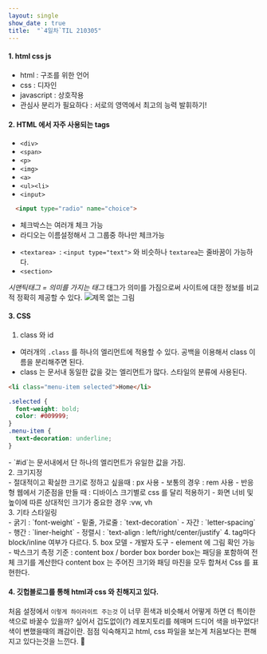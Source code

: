 ```yaml
---
layout: single
show_date : true
title:  "`4일차`TIL 210305"
---
```


#### 1. html css js
- html : 구조를 위한 언어
- css : 디자인
- javascript : 상호작용
- 관심사 분리가 필요하다 : 서로의 영역에서 최고의 능력 발휘하기!


#### 2. HTML 에서 자주 사용되는 tags
- `<div>`
- `<span>`
- `<p>`
- `<img>`
- `<a>`
- `<ul><li>`
- `<input>`
```html
  <input type="radio" name="choice">
```
  * 체크박스는 여러개 체크 가능
  * 라디오는 이름설정해서 그 그룹중 하나만 체크가능
- `<textarea> `: `<input type="text">` 와 비슷하나 `textarea`는 줄바꿈이 가능하다.
- `<section>`

_시맨틱태그 = 의미를 가지는 태그_
태그가 의미를 가짐으로써 사이트에 대한 정보를 비교적 정확히 제공할 수 있다.
![제목 없는 그림](https://user-images.githubusercontent.com/79474304/110137490-4232c000-7e14-11eb-966b-895492a8f352.png)

#### 3. CSS
  1. class 와 id
- 여러개의 `.class` 를 하나의 엘리먼트에 적용할 수 있다. 공백을 이용해서 class 이름을 분리해주면 된다.
- class 는 문서내 동일한 값을 갖는 엘리먼트가 많다. 스타일의 분류에 사용된다.

```html
<li class="menu-item selected">Home</li>
```

```css
.selected {
  font-weight: bold;
  color: #009999;
}
.menu-item {
  text-decoration: underline;
}
```

<div>- `#id`는 문서내에서 단 하나의 엘리먼트가 유일한 값을 가짐.</div>
  <div>2. 크기지정</div>
    - 절대적이고 확실한 크기로 정하고 싶을때 : px 사용
    - 보통의 경우 : rem 사용 
    - 반응형 웹에서 기준점을 만들 때 : 디바이스 크기별로 css 를 달리 적용하기
    - 화면 너비 및 높이에 따른 상대적인 크기가 중요한 경우 :vw, vh
  <div>3. 기타 스타일링</div>
    - 굵기 : `font-weight`
    - 밑줄, 가로줄 : `text-decoration`
    - 자간 : `letter-spacing`
    - 행간 : `liner-height`
    - 정렬시 : `text-align : left/right/center/justify`
  4. tag마다 block/inline 여부가 다르다.
  5. box 모델
    - 개발자 도구 - element 에 그림 확인 가능
    - 박스크기 측정 기준 : content box / border box
      border box는 패딩을 포함하여 전체 크기를 계산한다
      content box 는 주어진 크기와 패딩 마진을 모두 합쳐서 Css 를 표현한다.

#### 4. 깃헙블로그를 통해 html과 css 와 친해지고 있다.
처음 설정에서 `이렇게 하이라이트 주는것` 이 너무 흰색과 비슷해서 어떻게 하면 더 특이한 색으로 바꿀수 있을까?
싶어서 겁도없이(?) 레포지토리를 헤매며 드디어 색을 바꾸었다! 색이 변했을때의 쾌감이란.
점점 익숙해지고 html, css 파일을 보는게 처음보다는 편해지고 있다는것을 느낀다. 🙊

